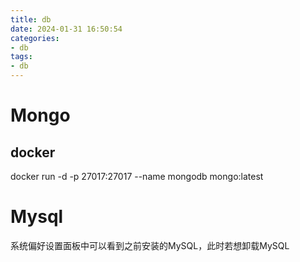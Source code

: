 ```yaml
---
title: db
date: 2024-01-31 16:50:54
categories:
- db
tags:
- db
---
```


# Mongo
## docker
docker run -d -p 27017:27017 --name mongodb mongo:latest


# Mysql
系统偏好设置面板中可以看到之前安装的MySQL，此时若想卸载MySQL